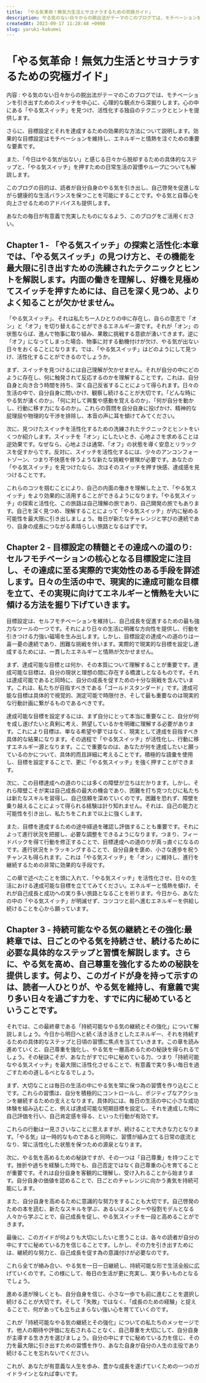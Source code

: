 ```yaml
---
title: 「やる気革命！無気力生活とサヨナラするための究極ガイド」
description: やる気のない日々からの脱出法がテーマのこのブログでは、モチベーションを引き出すためのスイッチを中心に、心理的な観点から深掘りします。心の中にある「やる気スイッチ」を見つけ、活性化する独自のテクニックとヒントを提供します。
createdAt: 2023-09-17 11:28:48 +0900
slug: yaruki-kakumei
---
```


# 「やる気革命！無気力生活とサヨナラするための究極ガイド」

内容 : やる気のない日々からの脱出法がテーマのこのブログでは、モチベーションを引き出すためのスイッチを中心に、心理的な観点から深掘りします。心の中にある「やる気スイッチ」を見つけ、活性化する独自のテクニックとヒントを提供します。

さらに、目標設定とそれを達成するための効果的な方法について説明します。効果的な目標設定はモチベーションを維持し、エネルギーと情熱を注ぐための重要な要素です。

また、「今日はやる気が出ない」と感じる日々から脱却するための具体的なステップと、「やる気スイッチ」を押すための日常生活の習慣やループについても解説します。

このブログの目的は、読者が自分自身のやる気を引き出し、自己啓発を促進しながら健康的な生活バランスを保つことを可能にすることです。やる気と自尊心を向上させるためのアドバイスも提供します。

あなたの毎日が有意義で充実したものになるよう、このブログをご活用ください。

## Chapter 1 - 「やる気スイッチ」の探索と活性化:本章では、「やる気スイッチ」の見つけ方と、その機能を最大限に引き出すための洗練されたテクニックとヒントを解説します。内面の働きを理解し、好機を見極めてスイッチを押すためには、自己を深く見つめ、よりよく知ることが欠かせません。

「やる気スイッチ」、それは私たち一人ひとりの中に存在し、自らの意志で「オン」と「オフ」を切り替えることができるエネルギー源です。それが「オン」の状態ならば、進んで物事に取り組み、果敢に挑戦する意欲が湧いてきます。逆に「オフ」になってしまった場合、物事に対する動機付けが欠け、やる気が出ない日々をおくることになります。では、「やる気スイッチ」はどのようにして見つけ、活性化することができるのでしょうか。

まず、スイッチを見つけるには自己理解が欠かせません。それが自分の中にどのように存在し、何に触発されて反応するのかを理解することです。これは、自分自身と向き合う時間を持ち、深く自己反省することによって得られます。日々の生活の中で、自分自身に問いかけ、観察し続けることが大切です。「どんな時にやる気が湧くのか」、「何に対して興奮や感動を覚えるのか」、「何が自分を動かし、行動に移す力になるのか」。これらの質問を自分自身に投げかけ、精神的な屁理屈や物理的な干渉を排除し、本音の声に耳を傾けてみてください。

次に、見つけたスイッチを活性化するための洗練されたテクニックとヒントをいくつか紹介します。スイッチを「オン」にしたいとき、心地よさを求めることは逆効果です。なぜなら、心地よさは通常、「オフ」の状態を導く安息とリラックスを促すからです。反対に、スイッチを活性化するには、少々のアンコンフォートゾーン、つまり不快感を伴うような新たな挑戦や冒険が必要です。あなたの「やる気スイッチ」を見つけたなら、次はそのスイッチを押す快感、達成感を見つけることです。

これらのコツを掴むことにより、自己の内面の働きを理解した上で、「やる気スイッチ」をより効果的に活用することができるようになります。「やる気スイッチ」の探索と活性化、この旅路は自己理解の旅であり、自己開発の旅でもあります。自己を深く見つめ、理解することによって「やる気スイッチ」が内に秘める可能性を最大限に引き出しましょう。毎日が新たなチャレンジと学びの連続であり、自身の成長につながる素晴らしい旅路となるはずです。

## Chapter 2 - 目標設定の精髄とその達成への道のり:セルフモチベーションの核心となる目標設定に注目し、その達成に至る実際的で実効性のある手段を詳述します。日々の生活の中で、現実的に達成可能な目標を立て、その実現に向けてエネルギーと情熱を大いに傾ける方法を掘り下げていきます。

目標設定は、セルフモチベーションを維持し、自己成長を促進するための最も強力なツールの一つです。それにより日々の生活に明確な方向性を提供し、行動を引きつける力強い磁場を生み出します。しかし、目標設定の達成への道のりは一喜一憂の連続であり、困難な挑戦を伴います。実際的で現実的な目標を設定し達成するためには、一貫したエネルギーと情熱が欠かせません。

まず、達成可能な目標とは何か、その本質について理解することが重要です。達成可能な目標は、自分の現状と理想の間に存在する橋渡しとなるものです。それは達成可能であると同時に、自分の成長を促すための十分な挑戦を含んでいます。これは、私たちが目指すべきである「ゴールドスタンダード」です。達成可能な目標は具体的で視覚的、測定可能で時限付き、そして最も重要なのは現実的な行動計画に繋がるものであるべきです。

達成可能な目標を設定するには、まず自分にとって本当に重要なこと、自分が何を成し遂げたいと真剣に考え、熱望しているかを明確に理解する必要があります。これにより目標は、単なる希望や夢ではなく、現実として達成を目指すべき具体的な結果になります。その過程で「やる気スイッチ」が活性化し、行動に移すエネルギー源となります。ここで重要なのは、あなたが何を達成したいと願っているのかについて、具体的而且詳細に考えることです。積極的な語彙を使用し、目標を設定することで、更に「やる気スイッチ」を強く押すことができます。

次に、この目標達成への道のりには多くの障壁が立ちはだかります。しかし、それら障壁こそが実は自己成長の最大の機会であり、困難を打ち克つたびに私たちは新たなスキルを習得し、自己信頼を深めていくのです。困難を恐れず、障壁を乗り越えることによって得られる経験は計り知れません。それは、自己の能力と可能性を引き出し、私たちをこれまで以上に強くします。

また、目標を達成するための途中経過を確認し評価することも重要です。それによって進行状況を把握し、必要な調整をできるようになります。つまり、フィードバックを得て行動を修正することで、目標達成への道のりが真っ直ぐになるのです。進行状況をトラッキングすることで、自分自身を褒め、小さな進歩を祝うチャンスも得られます。これは「やる気スイッチ」を「オン」に維持し、進行を継続するための非常に効果的な手段です。

この章で述べたことを頭に入れて、「やる気スイッチ」を活性化させ、日々の生活における達成可能な目標を立ててみてください。エネルギーと情熱を傾け、それが自己成長と成功への実り多い旅路となることを祈ります。今日から、あなたの中の「やる気スイッチ」が明滅せず、コツコツと前へ進むエネルギーを供給し続けることを心から願っています。

## Chapter 3 - 持続可能なやる気の継続とその強化:最終章では、日ごとのやる気を持続させ、続けるために必要な具体的なステップと習慣を解説します。さらに、やる気を高め、自己尊重を強化するための秘訣を提供します。何より、このガイドが身を持って示すのは、読者一人ひとりが、やる気を維持し、有意義で実り多い日々を過ごす力を、すでに内に秘めているということです。

それでは、この最終章である「持続可能なやる気の継続とその強化」について解説しましょう。今日から明日へと続く活き活きとしたエネルギー、それを持続するための具体的なステップと日頃の習慣に焦点を当てていきます。この章を読み進めていくと、自己尊重を強化し、やる気を一層高めるための秘訣を得られるでしょう。その秘訣こそが、あなたがすでに中に秘めている力、つまり「持続可能なやる気スイッチ」を最大限に活性化させることで、有意義で実り多い毎日を過ごすための道しるべとなるでしょう。

まず、大切なことは毎日の生活の中にやる気を常に保つ為の習慣を作り込むことです。これらの習慣は、自分を積極的にコントロールし、ポジティブなアクションを継続するための支えとなります。具体的には、毎日の生活の中に小さな成功体験を組み込むこと、例えば達成可能な短期目標を設定し、それを達成した時に自己評価を行い、自己肯定感を得る、といった行動が有効です。

これらの行動は一見ささいなことに思えますが、続けることで大きな力となります。「やる気」は一時的なものであると同時に、習慣が組み立てる日常の底流となり、常に活性化した状態を保つための源泉となります。

次に、やる気を高めるための秘訣ですが、その一つは「自己尊重」を持つことです。挫折や過ちを経験した時でも、自己否定ではなく自己尊重の心を育てることが重要です。それは自分自身を客観的に理解し、受け入れることから始まります。自分自身の価値を認めることで、日ごとのチャレンジに向かう勇気を持続可能にします。

また、自分自身を高めるために意識的な努力をすることも大切です。自己啓発のための本を読む、新たなスキルを学ぶ、あるいはメンターや役割モデルとなる人々から学ぶことで、自己成長を促し、やる気スイッチを一段と高めることができます。

最後に、このガイドが何よりも大切にしたいと思うことは、各々の読者が自分の中にすでに秘めている力を信じることです。しかし、その力を引き出すためには、継続的な努力と、自己成長を促す為の意識付けが必要なのです。

これら全てが絡み合い、やる気を一日一日継続し、持続可能な形で生活全般に広げていくのです。この様にして、毎日の生活が更に充実し、実り多いものとなるでしょう。

進める道が険しくとも、自分自身を信じ、小さな一歩でも前に進むことを選択し続けることが大切です。そして「失敗」ではなく、「成長のための経験」と捉えることで、何があっても立ち止まらない強い心を育てていくのです。

これが「持続可能なやる気の継続とその強化」についての私たちのメッセージです。他人の期待や評価に左右されることなく、自己尊重を大切にして、自分自身が主導する生き方を選びましょう。自分の中にすでに秘めている力を信じ、その力を最大限に引き出すための習慣を作り、あなた自身が自分の人生の主役であり続けることを忘れないでください。

これが、あなたが有意義な人生を歩み、豊かな成長を遂げていくための一つのガイドラインとなれば幸いです。
